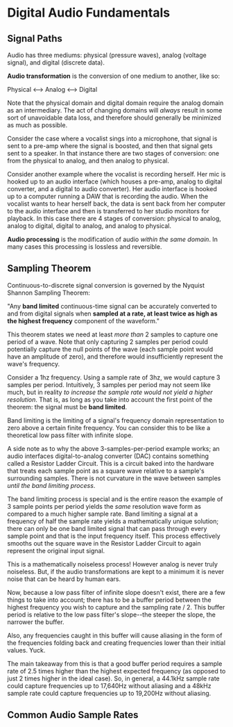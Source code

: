 # Digital Audio Fundamentals

## Signal Paths

Audio has three mediums: physical (pressure waves), analog (voltage signal), and digital (discrete data).

**Audio transformation** is the conversion of one medium to another, like so:

Physical <--> Analog <--> Digital

Note that the physical domain and digital domain require the analog domain as an intermediary. The act of changing domains will *always* result in some sort of unavoidable data loss, and therefore should generally be minimized as much as possible.

Consider the case where a vocalist sings into a microphone, that signal is sent to a pre-amp where the signal is boosted, and then that signal gets sent to a speaker. In that instance there are two stages of conversion: one from the physical to analog, and then analog to physical.

Consider another example where the vocalist is recording herself. Her mic is hooked up to an audio interface (which houses a pre-amp, analog to digital converter, and a digital to audio converter). Her audio interface is hooked up to a computer running a DAW that is recording the audio. When the vocalist wants to hear herself back, the data is sent back from her computer to the audio interface and then is transferred to her studio monitors for playback. In this case there are 4 stages of conversion: physical to analog, analog to digital, digital to analog, and analog to physical.

**Audio processing** is the modification of audio *within the same domain*. In many cases this processing is lossless and reversible.

## Sampling Theorem

Continuous-to-discrete signal conversion is governed by the Nyquist Shannon Sampling Theorem:

"Any **band limited** continuous-time signal can be accurately converted to and from digital signals when **sampled at a rate, at least twice as high as the highest frequency** component of the waveform."

This theorem states we need at least *more than* 2 samples to capture one period of a wave. Note that only capturing 2 samples per period could potentially capture the null points of the wave (each sample point would have an amplitude of zero), and therefore would insufficiently represent the wave's frequency.

Consider a 1hz frequency. Using a sample rate of 3hz, we would capture 3 samples per period. Intuitively, 3 samples per period may not seem like much, but in reality *to increase the sample rate would not yield a higher resolution*. That is, as long as you take into account the first point of the theorem: the signal must be **band limited**.

Band limiting is the limiting of a signal's frequency domain representation to zero above a certain finite frequency. You can consider this to be like a theoretical low pass filter with infinite slope.

A side note as to why the above 3-samples-per-period example works; an audio interfaces digital-to-analog converter (DAC) contains something called a Resistor Ladder Circuit. This is a circuit baked into the hardware that treats each sample point as a square wave relative to a sample's surrounding samples. There is not curvature in the wave between samples *until the band limiting process*.

The band limiting process is special and is the entire reason the example of 3 sample points per period yields the *same* resolution wave form as compared to a much higher sample rate. Band limiting a signal at a frequency of half the sample rate yields a mathematically unique solution; there can only be one band limited signal that can pass through every sample point and that is the input frequency itself. This process effectively smooths out the square wave in the Resistor Ladder Circuit to again represent the original input signal.

This is a mathematically noiseless process! However analog is never truly noiseless. But, if the audio transformations are kept to a minimum it is never noise that can be heard by human ears.

Now, because a low pass filter of infinite slope doesn't exist, there are a few things to take into account; there has to be a buffer period between the highest frequency you wish to capture and the sampling rate / 2. This buffer period is relative to the low pass filter's slope--the steeper the slope, the narrower the buffer.

Also, any frequencies caught in this buffer will cause aliasing in the form of the frequencies folding back and creating frequencies lower than their initial values. Yuck.

The main takeaway from this is that a good buffer period requires a sample rate of 2.5 times higher than the highest expected frequency (as opposed to just 2 times higher in the ideal case). So, in general, a 44.1kHz sample rate could capture frequencies up to 17,640Hz without aliasing and a 48kHz sample rate could capture frequencies up to 19,200Hz without aliasing.

## Common Audio Sample Rates

